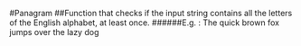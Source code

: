 #Panagram
##Function that checks if the input string contains all the letters of the English alphabet, at least once.
######E.g. : The quick brown fox jumps over the lazy dog
